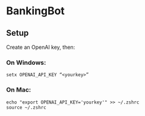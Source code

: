 # BankingBot

## Setup
Create an OpenAI key, then:

### On Windows:
`setx OPENAI_API_KEY “<yourkey>”`

### On Mac:
```
echo "export OPENAI_API_KEY='yourkey'" >> ~/.zshrc
source ~/.zshrc
```

